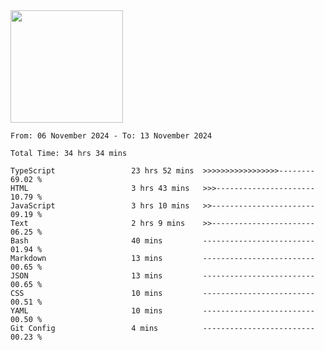 <img height="180em" src="https://github-readme-stats-eight-theta.vercel.app/api?username=bkundev&show_icons=true&theme=radical&include_all_commits=true&count_private=true"/>
<!--START_SECTION:waka-->

```all_time
From: 06 November 2024 - To: 13 November 2024

Total Time: 34 hrs 34 mins

TypeScript                 23 hrs 52 mins  >>>>>>>>>>>>>>>>>--------   69.02 %
HTML                       3 hrs 43 mins   >>>----------------------   10.79 %
JavaScript                 3 hrs 10 mins   >>-----------------------   09.19 %
Text                       2 hrs 9 mins    >>-----------------------   06.25 %
Bash                       40 mins         -------------------------   01.94 %
Markdown                   13 mins         -------------------------   00.65 %
JSON                       13 mins         -------------------------   00.65 %
CSS                        10 mins         -------------------------   00.51 %
YAML                       10 mins         -------------------------   00.50 %
Git Config                 4 mins          -------------------------   00.23 %
```

<!--END_SECTION:waka-->